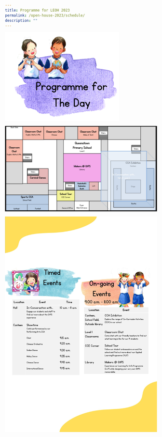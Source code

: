 ```yaml
---
title: Programme for LEOH 2023
permalink: /open-house-2023/schedule/
description: ""
---
```

<img src="/images/Open%20House%202023/oh23-schedule6b.png" style="width:75%">

![](/images/Open%20House%202023/leoh%20map%20v5.jpg)

![](/images/Open%20House%202023/leoh%20%20programme%20v5a.png)